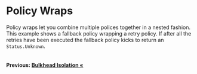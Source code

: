 # Policy Wraps

Policy wraps let you combine multiple polices together in a nested fashion. This example shows a fallback policy wrapping a  retry policy. If after all the retries have been executed the fallback policy kicks to return an `Status.Unknown`. 

``` cs --region wrap --source-file .\src\Program.cs --project .\src\PollyDemo.csproj 
```

####  Previous: [Bulkhead Isolation &laquo;](../bulkheadIsolation.md)